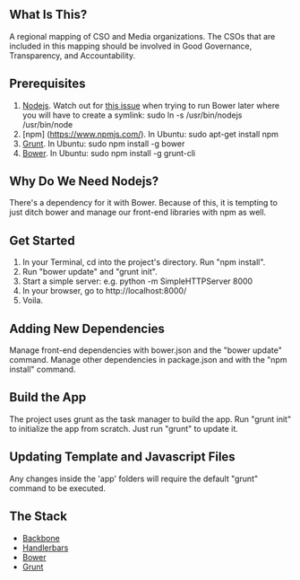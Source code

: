 ## What Is This?
A regional mapping of CSO and Media organizations. The CSOs that are included in this mapping should be involved in Good Governance, Transparency, and Accountability.

## Prerequisites
1. [Nodejs](https://nodejs.org/en/). Watch out for [this issue](https://github.com/nodejs/node-v0.x-archive/issues/3911) when trying to run Bower later where you will have to create a symlink: sudo ln -s /usr/bin/nodejs /usr/bin/node
2. [npm] (https://www.npmjs.com/). In Ubuntu: sudo apt-get install npm
3. [Grunt](http://gruntjs.com/). In Ubuntu: sudo npm install -g bower
4. [Bower](http://bower.io/). In Ubuntu: sudo npm install -g grunt-cli

## Why Do We Need Nodejs?
There's a dependency for it with Bower. Because of this, it is tempting to just ditch bower and manage our front-end libraries with npm as well.

## Get Started
1. In your Terminal, cd into the project's directory. Run "npm install". 
2. Run "bower update" and "grunt init".
2. Start a simple server: e.g. python -m SimpleHTTPServer 8000
3. In your browser, go to http://localhost:8000/
4. Voila.

## Adding New Dependencies
Manage front-end dependencies with bower.json and the "bower update" command.
Manage other dependencies in package.json and with the "npm install" command.

## Build the App
The project uses grunt as the task manager to build the app.
Run "grunt init" to initialize the app from scratch.
Just run "grunt" to update it.

## Updating Template and Javascript Files
Any changes inside the 'app' folders will require the default "grunt" command to be executed.

## The Stack
- [Backbone](http://backbonejs.org/)
- [Handlerbars](http://handlebarsjs.com/)
- [Bower](http://bower.io/)
- [Grunt](http://gruntjs.com/)
